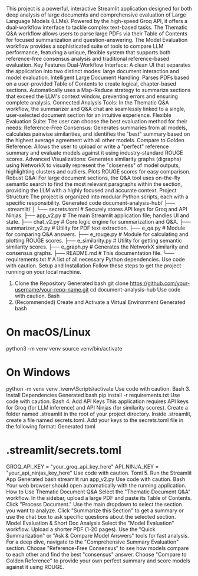 This project is a powerful, interactive Streamlit application designed for both deep analysis of large documents and comprehensive evaluation of Large Language Models (LLMs). Powered by the high-speed Groq API, it offers a dual-workflow interface to tackle complex text-based tasks.
The Thematic Q&A workflow allows users to parse large PDFs via their Table of Contents for focused summarization and question-answering. The Model Evaluation workflow provides a sophisticated suite of tools to compare LLM performance, featuring a unique, flexible system that supports both reference-free consensus analysis and traditional reference-based evaluation.
Key Features
Dual-Workflow Interface: A clean UI that separates the application into two distinct modes: large document interaction and model evaluation.
Intelligent Large Document Handling:
Parses PDFs based on a user-provided Table of Contents to create logical, chapter-based sections.
Automatically uses a Map-Reduce strategy to summarize sections that exceed the LLM's context window, preventing errors and ensuring complete analysis.
Connected Analysis Tools: In the Thematic Q&A workflow, the summarizer and Q&A chat are seamlessly linked to a single, user-selected document section for an intuitive experience.
Flexible Evaluation Suite: The user can choose the best evaluation method for their needs:
Reference-Free Consensus: Generates summaries from all models, calculates pairwise similarities, and identifies the "best" summary based on the highest average agreement with all other models.
Compare to Golden Reference: Allows the user to upload or write a "perfect" reference summary and evaluate models against it using industry-standard ROUGE scores.
Advanced Visualizations:
Generates similarity graphs (digraphs) using NetworkX to visually represent the "closeness" of model outputs, highlighting clusters and outliers.
Plots ROUGE scores for easy comparison.
Robust Q&A: For large document sections, the Q&A tool uses on-the-fly semantic search to find the most relevant paragraphs within the section, providing the LLM with a highly focused and accurate context.
Project Structure
The project is organized into modular Python scripts, each with a specific responsibility.
Generated code
document-analysis-hub/
├── .streamlit/
│   └── secrets.toml        # Securely stores API keys for Groq and API Ninjas.
├── app_v2.py               # The main Streamlit application file; handles UI and state.
├── chat_v2.py              # Core logic engine for summarization and Q&A.
├── summarizer_v2.py        # Utility for PDF text extraction.
├── e_qa.py                 # Module for comparing Q&A answers.
├── e_rouge.py              # Module for calculating and plotting ROUGE scores.
├── e_similarity.py         # Utility for getting semantic similarity scores.
├── e_graph.py              # Generates the NetworkX similarity and consensus graphs.
├── README.md               # This documentation file.
└── requirements.txt        # A list of all necessary Python dependencies.
Use code with caution.
Setup and Installation
Follow these steps to get the project running on your local machine.
1. Clone the Repository
Generated bash
git clone https://github.com/your-username/your-repo-name.git
cd document-analysis-hub
Use code with caution.
Bash
2. (Recommended) Create and Activate a Virtual Environment
Generated bash
# On macOS/Linux
python3 -m venv venv
source venv/bin/activate

# On Windows
python -m venv venv
.\venv\Scripts\activate
Use code with caution.
Bash
3. Install Dependencies
Generated bash
pip install -r requirements.txt
Use code with caution.
Bash
4. Add API Keys
This application requires API keys for Groq (for LLM inference) and API Ninjas (for similarity scores).
Create a folder named .streamlit in the root of your project directory.
Inside .streamlit, create a file named secrets.toml.
Add your keys to the secrets.toml file in the following format:
Generated toml
# .streamlit/secrets.toml

GROQ_API_KEY = "your_groq_api_key_here"
API_NINJA_KEY = "your_api_ninjas_key_here"
Use code with caution.
Toml
5. Run the Streamlit App
Generated bash
streamlit run app_v2.py
Use code with caution.
Bash
Your web browser should open automatically with the running application.
How to Use
Thematic Document Q&A
Select the "Thematic Document Q&A" workflow.
In the sidebar, upload a large PDF and paste its Table of Contents.
Click "Process Document."
Use the main dropdown to select the section you want to analyze.
Click "Summarize this Section" to get a summary or use the chat box to ask specific questions about the selected section.
Model Evaluation & Short Doc Analysis
Select the "Model Evaluation" workflow.
Upload a shorter PDF (1-20 pages).
Use the "Quick Summarization" or "Ask & Compare Model Answers" tools for fast analysis.
For a deep dive, navigate to the "Comprehensive Summary Evaluation" section.
Choose "Reference-Free Consensus" to see how models compare to each other and find the best "consensus" answer.
Choose "Compare to Golden Reference" to provide your own perfect summary and score models against it using ROUGE.
